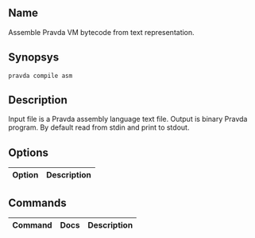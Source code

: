 ## Name
Assemble Pravda VM bytecode from text representation.

## Synopsys
```
pravda compile asm
```

## Description

Input file is a Pravda assembly language text file. Output is binary Pravda
program. By default read from stdin and print to stdout.
            
## Options

|Option|Description|
|----|----|

## Commands

|Command|Docs|Description|
|----|----|----|
